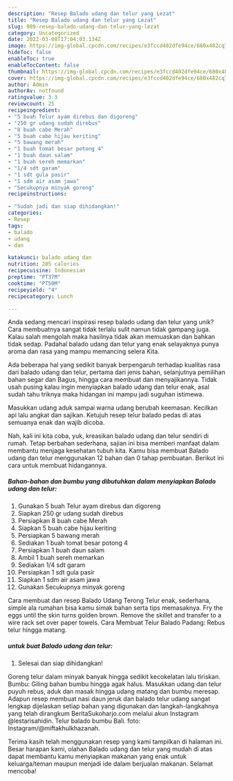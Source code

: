 ```yaml
---
description: "Resep Balado udang dan telur yang Lezat"
title: "Resep Balado udang dan telur yang Lezat"
slug: 989-resep-balado-udang-dan-telur-yang-lezat
category: Uncategorized
date: 2022-03-08T17:04:03.134Z
image: https://img-global.cpcdn.com/recipes/e3fccd402dfe94ce/680x482cq70/balado-udang-dan-telur-foto-resep-utama.jpg
hideToc: false
enableToc: true
enableTocContent: false
thumbnail: https://img-global.cpcdn.com/recipes/e3fccd402dfe94ce/680x482cq70/balado-udang-dan-telur-foto-resep-utama.jpg
cover: https://img-global.cpcdn.com/recipes/e3fccd402dfe94ce/680x482cq70/balado-udang-dan-telur-foto-resep-utama.jpg
author: Admin
authorAv: notfound
ratingvalue: 3.3
reviewcount: 25
recipeingredient:
- "5 buah Telur ayam direbus dan digoreng"
- "250 gr udang sudah direbus"
- "8 buah cabe Merah"
- "5 buah cabe hijau keriting"
- "5 bawang merah"
- "1 buah tomat besar potong 4"
- "1 buah daun salam"
- "1 buah sereh memarkan"
- "1/4 sdt garam"
- "1 sdt gula pasir"
- "1 sdm air asam jawa"
- "Secukupnya minyak goreng"
recipeinstructions:

- "Sudah jadi dan siap dihidangkan!"
categories:
- Resep
tags:
- balado
- udang
- dan

katakunci: balado udang dan 
nutrition: 285 calories
recipecuisine: Indonesian
preptime: "PT37M"
cooktime: "PT50M"
recipeyield: "4"
recipecategory: Lunch

---
```





Anda sedang mencari inspirasi resep balado udang dan telur yang unik? Cara membuatnya sangat tidak terlalu sulit namun tidak gampang juga. Kalau salah mengolah maka hasilnya tidak akan memuaskan dan bahkan tidak sedap. Padahal balado udang dan telur yang enak selayaknya punya aroma dan rasa yang mampu memancing selera Kita.





Ada beberapa hal yang sedikit banyak berpengaruh terhadap kualitas rasa dari balado udang dan telur, pertama dari jenis bahan, selanjutnya pemilihan bahan segar dan Bagus, hingga cara membuat dan menyajikannya. Tidak usah pusing kalau ingin menyiapkan balado udang dan telur enak,      asal sudah tahu triknya maka hidangan ini mampu jadi suguhan istimewa.














Masukkan udang aduk sampai warna udang berubah keemasan. Kecilkan api lalu angkat dan sajikan. Ketujuh resep telur balado pedas di atas semuanya enak dan wajib dicoba.






Nah, kali ini kita coba, yuk, kreasikan balado udang dan telur sendiri di rumah. Tetap berbahan sederhana, sajian ini bisa memberi manfaat dalam membantu menjaga kesehatan tubuh kita. Kamu bisa membuat Balado udang dan telur menggunakan 12 bahan dan 0 tahap pembuatan. Berikut ini cara untuk membuat hidangannya.

<!--inarticleads1-->

##### Bahan-bahan dan bumbu yang dibutuhkan dalam menyiapkan Balado udang dan telur:

1. Gunakan 5 buah Telur ayam direbus dan digoreng
1. Siapkan 250 gr udang sudah direbus
1. Persiapkan 8 buah cabe Merah
1. Siapkan 5 buah cabe hijau keriting
1. Persiapkan 5 bawang merah
1. Sediakan 1 buah tomat besar potong 4
1. Persiapkan 1 buah daun salam
1. Ambil 1 buah sereh memarkan
1. Sediakan 1/4 sdt garam
1. Persiapkan 1 sdt gula pasir
1. Siapkan 1 sdm air asam jawa
1. Gunakan Secukupnya minyak goreng


Cara membuat dan resep Balado Udang Terong Telur enak, sederhana, simple ala rumahan bisa kamu simak bahan serta tips memasaknya. Fry the eggs until the skin turns golden brown. Remove the skillet and transfer to a wire rack set over paper towels. Cara Membuat Telur Balado Padang: Rebus telur hingga matang. 

<!--inarticleads2-->

#####  untuk buat Balado udang dan telur:


1. Selesai dan siap dihidangkan!

Goreng telur dalam minyak banyak hingga sedikit kecokelatan lalu tiriskan. Bumbu: Giling bahan bumbu hingga agak halus. Masukkan udang dan telur puyuh rebus, aduk dan masak hingga udang matang dan bumbu meresap. Adapun resep membuat nasi daun jeruk dan balado telur udang sangat lengkap dijelaskan setiap bahan yang digunakan dan langkah-langkahnya yang telah dirangkum BeritaSukoharjo.com melalui akun Instagram @lestarisahidin. Telur balado bumbu Bali. foto: Instagram/@miftakhulkhazanah. 

Terima kasih telah menggunakan resep yang kami tampilkan di halaman ini. Besar harapan kami, olahan Balado udang dan telur yang mudah di atas dapat membantu kamu menyiapkan makanan yang enak untuk keluarga/teman maupun menjadi ide dalam berjualan makanan. Selamat mencoba!
